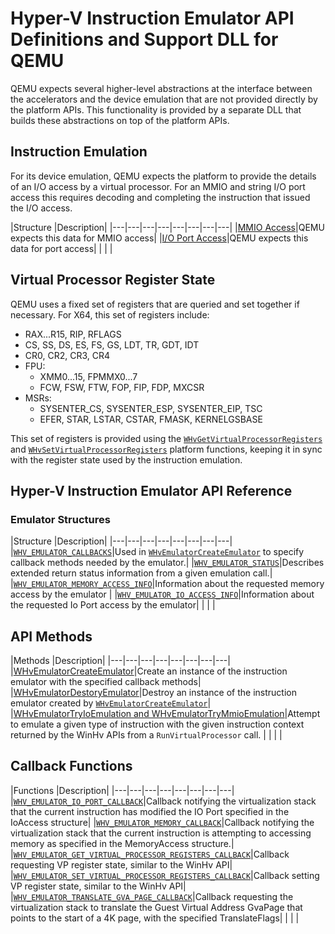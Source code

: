 # Hyper-V Instruction Emulator API Definitions and Support DLL for QEMU
QEMU expects several higher-level abstractions at the interface between the accelerators and the device emulation that are not provided directly by the platform APIs. This functionality is provided by a separate DLL that builds these abstractions on top of the platform APIs.
 
## Instruction Emulation
For its device emulation, QEMU expects the platform to provide the details of an I/O access by a virtual processor. For an MMIO and string I/O port access this requires decoding and completing the instruction that issued the I/O access. 

|Structure   |Description|
|---|---|---|---|---|---|---|---|
|[MMIO Access](hyper-v-third-party-funcs/MMIOAccessQEMU.md)|QEMU expects this data for MMIO access|
|[I/O Port Access](hyper-v-third-party-funcs/IOPortAccessQEMU.md)|QEMU expects this data for port access|
|   |   |
 
## Virtual Processor Register State
QEMU uses a fixed set of registers that are queried and set together if necessary. For X64, this set of registers include:
 
* RAX...R15, RIP, RFLAGS 
* CS, SS, DS, ES, FS, GS, LDT, TR, GDT, IDT 
* CR0, CR2, CR3, CR4 
* FPU: 
    * XMM0...15, FPMMX0...7 
    * FCW, FSW, FTW, FOP, FIP, FDP, MXCSR 
* MSRs: 
    * SYSENTER_CS, SYSENTER_ESP, SYSENTER_EIP, TSC 
    * EFER, STAR, LSTAR, CSTAR, FMASK, KERNELGSBASE 

This set of registers is provided using the [`WHvGetVirtualProcessorRegisters`](hyper-v-third-party-funcs/WHvGetVirtualProcessorRegisters.md) and [`WHvSetVirtualProcessorRegisters`](hyper-v-third-party-funcs/WHvSetVirtualProcessorRegisters.md) platform functions, keeping it in sync with the register state used by the instruction emulation.  

## Hyper-V Instruction Emulator API Reference

### Emulator Structures
|Structure   |Description|
|---|---|---|---|---|---|---|---|
|[`WHV_EMULATOR_CALLBACKS`](hyper-v-third-party-funcs/WhvEmulatorCallbacks.md)|Used in [`WHvEmulatorCreateEmulator`](hyper-v-third-party-funcs/WHvEmulatorCreateEmulator.md) to specify callback methods needed by the emulator.|
|[`WHV_EMULATOR_STATUS`](hyper-v-third-party-funcs/WhvEmulatorStatus.md)|Describes extended return status information from a given emulation call.|
|[`WHV_EMULATOR_MEMORY_ACCESS_INFO`](hyper-v-third-party-funcs/WhvEmulatorMemoryAccessInfo.md)|Information about the requested memory access by the emulator |
|[`WHV_EMULATOR_IO_ACCESS_INFO`](hyper-v-third-party-funcs/WhvEmulatorIOAccessInfo.md)|Information about the requested Io Port access by the emulator|
|   |   |


## API Methods
|Methods   |Description|
|---|---|---|---|---|---|---|---|
|[WHvEmulatorCreateEmulator](hyper-v-third-party-funcs/WHvEmulatorCreateEmulator.md)|Create an instance of the instruction emulator with the specified callback methods|
|[WHvEmulatorDestoryEmulator](hyper-v-third-party-funcs/WHvEmulatorDestoryEmulator.md)|Destroy an instance of the instruction emulator created by [`WHvEmulatorCreateEmulator`](hyper-v-third-party-funcs/WHvEmulatorCreateEmulator.md)|
|[WHvEmulatorTryIoEmulation and WHvEmulatorTryMmioEmulation](hyper-v-third-party-funcs/WHvEmulatorTryEmulation.md)|Attempt to emulate a given type of instruction with the given instruction context returned by the WinHv APIs from a `RunVirtualProcessor` call. |
|   |   |




## Callback Functions
|Functions   |Description|
|---|---|---|---|---|---|---|---|
|[`WHV_EMULATOR_IO_PORT_CALLBACK`](hyper-v-third-party-funcs/WHvEmulatorIOPortCallback.md)|Callback notifying the virtualization stack that the current instruction has modified the IO Port specified in the IoAccess structure|
|[`WHV_EMULATOR_MEMORY_CALLBACK`](hyper-v-third-party-funcs/WHvEmulatorMemoryCallback.md)|Callback notifying the virtualization stack that the current instruction is attempting to accessing memory as specified in the MemoryAccess structure.|
|[`WHV_EMULATOR_GET_VIRTUAL_PROCESSOR_REGISTERS_CALLBACK`](hyper-v-third-party-funcs/WHvEmulatorGetVirtualProcessorRegistersCallback.md)|Callback requesting VP register state, similar to the WinHv API|
|[`WHV_EMULATOR_SET_VIRTUAL_PROCESSOR_REGISTERS_CALLBACK`](hyper-v-third-party-funcs/WHvEmulatorSetVirtualProcessorRegistersCallback.md)|Callback setting VP register state, similar to the WinHv API|
|[`WHV_EMULATOR_TRANSLATE_GVA_PAGE_CALLBACK`](hyper-v-third-party-funcs/WHvEmulatorTranslateGVAPageCallback.md)|Callback requesting the virtualization stack to translate the Guest Virtual Address GvaPage that points to the start of a 4K page, with the specified TranslateFlags|
|   |   |


